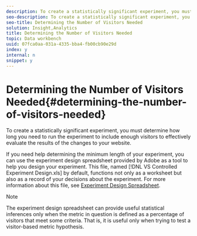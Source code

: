 ```yaml
---
description: To create a statistically significant experiment, you must determine how long you need to run the experiment to include enough visitors to effectively evaluate the results of the changes to your website.
seo-description: To create a statistically significant experiment, you must determine how long you need to run the experiment to include enough visitors to effectively evaluate the results of the changes to your website.
seo-title: Determining the Number of Visitors Needed
solution: Insight,Analytics
title: Determining the Number of Visitors Needed
topic: Data workbench
uuid: 07fca0aa-031a-4335-bba4-fb00cb90e29d
index: y
internal: n
snippet: y
---
```


# Determining the Number of Visitors Needed{#determining-the-number-of-visitors-needed}

To create a statistically significant experiment, you must determine how long you need to run the experiment to include enough visitors to effectively evaluate the results of the changes to your website.

If you need help determining the minimum length of your experiment, you can use the experiment design spreadsheet provided by Adobe as a tool to help you design your experiment. This file, named [!DNL VS Controlled Experiment Design.xls] by default, functions not only as a worksheet but also as a record of your decisions about the experiment. For more information about this file, see [Experiment Design Spreadsheet](../../../home/c-undst-ctrld-exp/t-exp-dsn-spst.md#task-d7f674980fe9415d80371d6020bcf164).

>[!NOTE]
>
>The experiment design spreadsheet can provide useful statistical inferences only when the metric in question is defined as a percentage of visitors that meet some criteria. That is, it is useful only when trying to test a visitor-based metric hypothesis.

